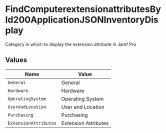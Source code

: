 # FindComputerextensionattributesById200ApplicationJSONInventoryDisplay

Category in which to display the extension attribute in Jamf Pro


## Values

| Name                  | Value                 |
| --------------------- | --------------------- |
| `General`             | General               |
| `Hardware`            | Hardware              |
| `OperatingSystem`     | Operating System      |
| `UserAndLocation`     | User and Location     |
| `Purchasing`          | Purchasing            |
| `ExtensionAttributes` | Extension Attributes  |